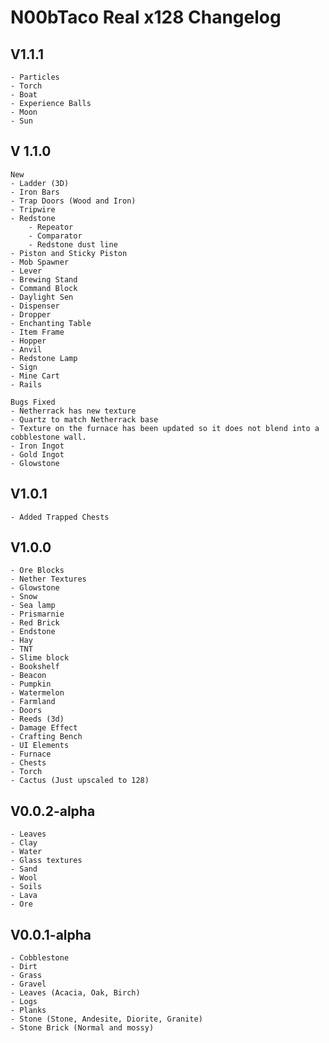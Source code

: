 N00bTaco Real x128 Changelog
======

V1.1.1
------
	- Particles
	- Torch
	- Boat
	- Experience Balls
	- Moon
	- Sun

V 1.1.0
------
    New
    - Ladder (3D)
	- Iron Bars
	- Trap Doors (Wood and Iron)
	- Tripwire
	- Redstone
		- Repeator
		- Comparator
		- Redstone dust line
	- Piston and Sticky Piston
	- Mob Spawner
	- Lever
	- Brewing Stand
	- Command Block
	- Daylight Sen
	- Dispenser
	- Dropper
	- Enchanting Table
	- Item Frame
	- Hopper 
	- Anvil
	- Redstone Lamp
	- Sign
	- Mine Cart
	- Rails
    
    Bugs Fixed
    - Netherrack has new texture
    - Quartz to match Netherrack base
    - Texture on the furnace has been updated so it does not blend into a cobblestone wall.
	- Iron Ingot
	- Gold Ingot
	- Glowstone
	
V1.0.1
------
	- Added Trapped Chests

V1.0.0
------

	- Ore Blocks
	- Nether Textures
	- Glowstone
	- Snow
	- Sea lamp
	- Prismarnie
	- Red Brick
	- Endstone
	- Hay
	- TNT
	- Slime block
	- Bookshelf
	- Beacon
	- Pumpkin
	- Watermelon
	- Farmland
	- Doors
	- Reeds (3d)
	- Damage Effect
	- Crafting Bench
	- UI Elements
	- Furnace 
	- Chests
	- Torch
	- Cactus (Just upscaled to 128)
	

V0.0.2-alpha
------
	- Leaves
	- Clay
	- Water 
	- Glass textures
	- Sand
	- Wool
	- Soils
	- Lava
	- Ore
		
V0.0.1-alpha
------
	- Cobblestone
	- Dirt
	- Grass
	- Gravel
	- Leaves (Acacia, Oak, Birch)
	- Logs
	- Planks
	- Stone (Stone, Andesite, Diorite, Granite)
	- Stone Brick (Normal and mossy)
